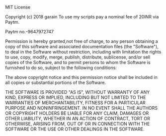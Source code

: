 MIT License

Copyright (c) 2018 garain
To use my scripts pay a nominal fee of 20INR via Paytm.

Paytm no.-9647972747

Permission is hereby granted,not free of charge, to any person obtaining a copy
of this software and associated documentation files (the "Software"), to deal
in the Software without restriction, including with limitation the rights
to use, copy, modify, merge, publish, distribute, sublicense, and/or sell
copies of the Software, and to permit persons to whom the Software is
furnished to do so, subject to the following conditions:

The above copyright notice and this permission notice shall be included in all
copies or substantial portions of the Software.

THE SOFTWARE IS PROVIDED "AS IS", WITHOUT WARRANTY OF ANY KIND, EXPRESS OR
IMPLIED, INCLUDING BUT NOT LIMITED TO THE WARRANTIES OF MERCHANTABILITY,
FITNESS FOR A PARTICULAR PURPOSE AND NONINFRINGEMENT. IN NO EVENT SHALL THE
AUTHORS OR COPYRIGHT HOLDERS BE LIABLE FOR ANY CLAIM, DAMAGES OR OTHER
LIABILITY, WHETHER IN AN ACTION OF CONTRACT, TORT OR OTHERWISE, ARISING FROM,
OUT OF OR IN CONNECTION WITH THE SOFTWARE OR THE USE OR OTHER DEALINGS IN THE
SOFTWARE.
